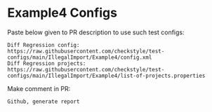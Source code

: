 # Example4 Configs
Paste below given to PR description to use such test configs:
```
Diff Regression config: https://raw.githubusercontent.com/checkstyle/test-configs/main/IllegalImport/Example4/config.xml
Diff Regression projects: https://raw.githubusercontent.com/checkstyle/test-configs/main/IllegalImport/Example4/list-of-projects.properties
```
Make comment in PR:
```
Github, generate report
```
